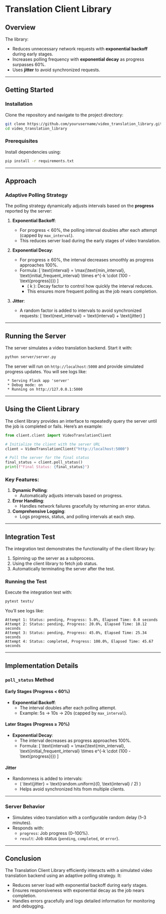 # Translation Client Library

## Overview


The library:
- Reduces unnecessary network requests with **exponential backoff** during early stages.
- Increases polling frequency with **exponential decay** as progress surpasses 60%.
- Uses **jitter** to avoid synchronized requests.

---

## Getting Started

### Installation

Clone the repository and navigate to the project directory:

```bash
git clone https://github.com/yourusername/video_translation_library.git
cd video_translation_library
```

### Prerequisites

Install dependencies using:

```bash
pip install -r requirements.txt
```

---

## Approach

### Adaptive Polling Strategy

The polling strategy dynamically adjusts intervals based on the **progress** reported by the server:
1. **Exponential Backoff**:
   - For progress < 60%, the polling interval doubles after each attempt (capped by `max_interval`).
   - This reduces server load during the early stages of video translation.

2. **Exponential Decay**:
   - For progress ≥ 60%, the interval decreases smoothly as progress approaches 100%.
   - Formula:
     \[
     \text{interval} = \max(\text{min\_interval}, \text{initial\_frequent\_interval} \times e^{-k \cdot (100 - \text{progress})})
     \]
     - \( k \): Decay factor to control how quickly the interval reduces.
     - This ensures more frequent polling as the job nears completion.

3. **Jitter**:
   - A random factor is added to intervals to avoid synchronized requests:
     \[
     \text{next\_interval} = \text{interval} + \text{jitter}
     \]

---

## Running the Server

The server simulates a video translation backend. Start it with:

```bash
python server/server.py
```

The server will run on `http://localhost:5000` and provide simulated progress updates. You will see logs like:

```plaintext
 * Serving Flask app 'server'
 * Debug mode: on
 * Running on http://127.0.0.1:5000
```

---

## Using the Client Library

The client library provides an interface to repeatedly query the server until the job is completed or fails. Here’s an example:

```python
from client.client import VideoTranslationClient

# Initialize the client with the server URL
client = VideoTranslationClient("http://localhost:5000")

# Poll the server for the final status
final_status = client.poll_status()
print(f"Final Status: {final_status}")
```

### Key Features:
1. **Dynamic Polling**:
   - Automatically adjusts intervals based on progress.
2. **Error Handling**:
   - Handles network failures gracefully by returning an error status.
3. **Comprehensive Logging**:
   - Logs progress, status, and polling intervals at each step.

---

## Integration Test

The integration test demonstrates the functionality of the client library by:
1. Spinning up the server as a subprocess.
2. Using the client library to fetch job status.
3. Automatically terminating the server after the test.

### Running the Test

Execute the integration test with:

```bash
pytest tests/
```

You’ll see logs like:

```plaintext
Attempt 1: Status: pending, Progress: 5.0%, Elapsed Time: 0.0 seconds
Attempt 2: Status: pending, Progress: 20.0%, Elapsed Time: 10.12 seconds
Attempt 3: Status: pending, Progress: 45.0%, Elapsed Time: 25.34 seconds
Attempt 4: Status: completed, Progress: 100.0%, Elapsed Time: 45.67 seconds
```

---

## Implementation Details

### `poll_status` Method

#### Early Stages (Progress < 60%)
- **Exponential Backoff**:
  - The interval doubles after each polling attempt.
  - Example: 5s → 10s → 20s (capped by `max_interval`).

#### Later Stages (Progress ≥ 70%)
- **Exponential Decay**:
  - The interval decreases as progress approaches 100%.
  - Formula:
    \[
    \text{interval} = \max(\text{min\_interval}, \text{initial\_frequent\_interval} \times e^{-k \cdot (100 - \text{progress})})
    \]

#### Jitter
- Randomness is added to intervals:
  - \( \text{jitter} = \text{random.uniform}(0, \text{interval} / 2) \)
  - Helps avoid synchronized hits from multiple clients.

---

### Server Behavior

- Simulates video translation with a configurable random delay (1–3 minutes).
- Responds with:
  - `progress`: Job progress (0–100%).
  - `result`: Job status (`pending`, `completed`, or `error`).

---

## Conclusion

The Translation Client Library efficiently interacts with a simulated video translation backend using an adaptive polling strategy. It:
- Reduces server load with exponential backoff during early stages.
- Ensures responsiveness with exponential decay as the job nears completion.
- Handles errors gracefully and logs detailed information for monitoring and debugging.